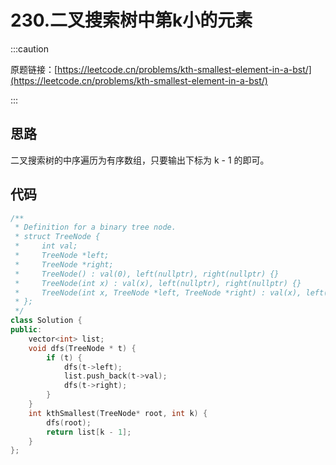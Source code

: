 # 230.二叉搜索树中第k小的元素

:::caution

原题链接：[https://leetcode.cn/problems/kth-smallest-element-in-a-bst/](https://leetcode.cn/problems/kth-smallest-element-in-a-bst/)

:::	

## 思路

二叉搜索树的中序遍历为有序数组，只要输出下标为 k - 1 的即可。

## 代码

```cpp
/**
 * Definition for a binary tree node.
 * struct TreeNode {
 *     int val;
 *     TreeNode *left;
 *     TreeNode *right;
 *     TreeNode() : val(0), left(nullptr), right(nullptr) {}
 *     TreeNode(int x) : val(x), left(nullptr), right(nullptr) {}
 *     TreeNode(int x, TreeNode *left, TreeNode *right) : val(x), left(left), right(right) {}
 * };
 */
class Solution {
public:
    vector<int> list;
    void dfs(TreeNode * t) {
        if (t) {
            dfs(t->left);
            list.push_back(t->val);
            dfs(t->right);
        }
    }
    int kthSmallest(TreeNode* root, int k) {
        dfs(root);
        return list[k - 1];
    }
};
```

